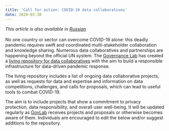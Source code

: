 ```yaml
---
title: 'Call for action: COVID-19 data collaboratives'
date: 2020-03-30
---
```


_This article is also available in
[Russian](https://raw.githubusercontent.com/UNStats/covid-19-response/master/static/covid-19-data-collaboratives-RU.pdf)_<br/><br/>No
one country or sector can overcome COVID-19 alone: this deadly pandemic requires
swift and coordinated multi-stakeholder collaboration and knowledge sharing.
Numerous data collaboratives and partnerships are happening beyond the official
UN system. The [Governance Lab](http://www.thegovlab.org/) has created a
[living repository for data collaboratives](https://docs.google.com/document/d/1JWeD1AaIGKMPry_EN8GjIqwX4J4KLQIAqP09exZ-ENI/edit)
with the aim to build a responsible infrastructure for data-driven pandemic
response.

The living repository includes a list of ongoing data collaborative projects, as
well as requests for data and expertise and information on data competitions,
challenges, and calls for proposals, which can lead to useful tools to combat
COVID-19.

The aim is to include projects that show a commitment to privacy protection,
data responsibility, and overall user well-being. It will be updated regularly
as
[GovLab](https://docs.google.com/document/d/1JWeD1AaIGKMPry_EN8GjIqwX4J4KLQIAqP09exZ-ENI/edit)
receives projects and proposals or otherwise becomes aware of them. Individuals
are encouraged to edit the below and/or suggest additions to the repository.
